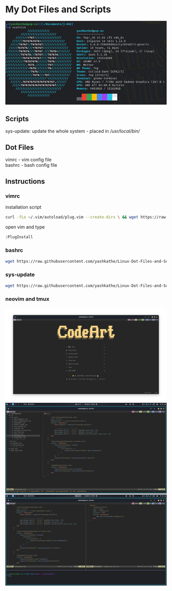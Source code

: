 # My Dot Files and Scripts

<img src="./images/neofetch.png" alt="neofetch" width="550"/>

## Scripts

sys-update: update the whole system - placed in _/usr/local/bin/_

## Dot Files

vimrc - vim config file  
bashrc - bash config file

## Instructions

### vimrc

installation script

```bash
curl -fLo ~/.vim/autoload/plug.vim --create-dirs \ && wget https://raw.githubusercontent.com/yashkathe/Linux-Dot-Files-and-Scripts/refs/heads/master/.vimrc
```

open vim and type

```bash
:PlugInstall
```

### bashrc

```bash
wget https://raw.githubusercontent.com/yashkathe/Linux-Dot-Files-and-Scripts/refs/heads/master/.bashrc
```

### sys-update

```bash
wget https://raw.githubusercontent.com/yashkathe/Linux-Dot-Files-and-Scripts/refs/heads/master/sys-update
```

### neovim and tmux

<img src="./images/nvim1.png" alt="neofetch" width="550"/>  

<img src="./images/nvim2.png" alt="neofetch" width="550"/>  
 
<img src="./images/nvim3.png" alt="neofetch" width="550"/>  
